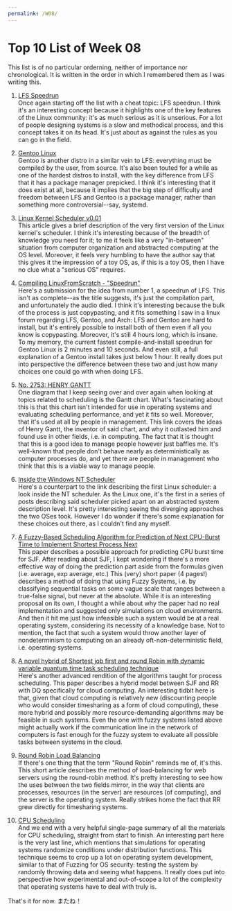 ```yaml
---
permalink: /W08/
---
```


# Top 10 List of Week 08
This list is of no particular orderning, neither of importance nor chronological. It is written in the order in which I remembered them as I was writing this.

1. [LFS Speedrun](https://rachelbythebay.com/w/2020/04/11/pengrun/)<br>
Once again starting off the list with a cheat topic: LFS speedrun.
I think it's an interesting concept because it highlights one of the key features of the Linux community: it's as much serious as it is unserious.
For a lot of people designing systems is a slow and methodical process, and this concept takes it on its head.
It's just about as against the rules as you can go in the field.

2. [Gentoo Linux](https://www.gentoo.org/)<br>
Gentoo is another distro in a similar vein to LFS: everything must be compiled by the user, from source.
It's also been touted for a while as one of the hardest distros to install, with the key difference from LFS that it has a package manager prepicked.
I think it's interesting that it does exist at all, because it implies that the big step of difficulty and freedom between LFS and Gentoo is a package manager, rather than something more controversial--say, systemd.

3. [Linux Kernel Scheduler v0.01](https://dev.to/satorutakeuchi/a-brief-history-of-the-linux-kernel-s-process-scheduler-the-very-first-scheduler-v0-01-9e4)<br>
This article gives a brief description of the very first version of the Linux kernel's scheduler.
I think it's interesting because of the breadth of knowledge you need for it; to me it feels like a very "in-between" situation from computer organization and abstracted computing at the OS level.
Moreover, it feels very humbling to have the author say that this gives it the impression of a toy OS, as, if this is a toy OS, then I have no clue what a "serious OS" requires.

4. [Compiling LinuxFromScratch - "Speedrun"](https://www.youtube.com/watch?v=loyi9htuXVM)<br>
Here's a submission for the idea from number 1, a speedrun of LFS.
This isn't as complete--as the title suggests, it's just the compilation part, and unfortunately the audio died.
I think it's interesting because the bulk of the process is just copypasting, and it fits something I saw in a linux forum regarding LFS, Gentoo, and Arch:
LFS and Gentoo are hard to install, but it's entirely possible to install both of them even if all you know is copypasting.
Moreover, it's still 4 hours long, which is insane.
To my memory, the current fastest compile-and-install speedrun for Gentoo Linux is 2 minutes and 10 seconds.
And even still, a full explanation of a Gentoo install takes just below 1 hour.
It really does put into perspective the difference between these two and just how many choices one could go with when doing LFS.

5. [No. 2753: HENRY GANTT](https://www.uh.edu/engines/epi2753.htm)<br>
One diagram that I keep seeing over and over again when looking at topics related to scheduling is the Gantt chart.
What's fascinating about this is that this chart isn't intended for use in operating systems and evaluating scheduling performance, and yet it fits so well.
Moreover, that it's used at all by people in management.
This link covers the ideas of Henry Gantt, the inventor of said chart, and why it outlasted him and found use in other fields, i.e. in computing.
The fact that it is thought that this is a good idea to manage people however just baffles me.
It's well-known that people don't behave nearly as deterministically as computer processes do, and yet there are people in management who think that this is a viable way to manage people.

6. [Inside the Windows NT Scheduler](https://www.itprotoday.com/compute-engines/inside-windows-nt-scheduler-part-1)<br>
Here's a counterpart to the link describing the first Linux scheduler: a look inside the NT scheduler.
As the Linux one, it's the first in a series of posts describing said scheduler picked apart on an abstracted system description level.
It's pretty interesting seeing the diverging approaches the two OSes took.
However I do wonder if there's some explanation for these choices out there, as I couldn't find any myself.

7. [A Fuzzy-Based Scheduling Algorithm for Prediction of Next CPU-Burst Time to Implement Shortest Process Next](https://ieeexplore.ieee.org/document/5169343)<br>
This paper describes a possible approach for predicting CPU burst time for SJF.
After reading about SJF, I kept wondering if there's a more effective way of doing the prediction part aside from the formulas given (i.e. average, exp average, etc.)
This (very) short paper (4 pages!) describes a method of doing that using Fuzzy Systems, i.e. by classifying sequential tasks on some vague scale that ranges between a true-false signal, but never at the absolute.
While it is an interesting proposal on its own, I thought a while about why the paper had no real implementation and suggested only simulations on cloud environments.
And then it hit me just how infeasible such a system would be at a real operating system, considering its necessity of a knowledge base.
Not to mention, the fact that such a system would throw another layer of nondeterminism to computing on an already oft-non-deterministic field, i.e. operating systems.

8. [A novel hybrid of Shortest job first and round Robin with dynamic variable quantum time task scheduling technique](https://journalofcloudcomputing.springeropen.com/articles/10.1186/s13677-017-0085-0)<br>
Here's another advanced rendition of the algorithms taught for process scheduling.
This paper describes a hybrid model between SJF and RR with DQ specifically for cloud computing.
An interesting tidbit here is that, given that cloud computing is relatively new (discounting people who would consider timesharing as a form of cloud computing), these more hybrid and possibly more resource-demanding algorithms may be feasible in such systems.
Even the one with fuzzy systems listed above might actually work if the communication line in the network of computers is fast enough for the fuzzy system to evaluate all possible tasks between systems in the cloud.

9. [Round Robin Load Balancing](https://kemptechnologies.com/load-balancing/round-robin-load-balancing/)<br>
If there's one thing that the term "Round Robin" reminds me of, it's this.
This short article describes the method of load-balancing for web servers using the round-robin method.
It's pretty interesting to see how the uses between the two fields mirror, in the way that clients are processes, resources (in the server) are resources (of computing), and the server is the operating system.
Really strikes home the fact that RR grew directly for timesharing systems.

10. [CPU Scheduling](https://www.u-aizu.ac.jp/~yliu/teaching/os/lec10r.html)<br>
And we end with a very helpful single-page summary of all the materials for CPU scheduling, straight from start to finish.
An interesting part here is the very last line, which mentions that simulations for operating systems randomize conditions under distribution functions.
This technique seems to crop up a lot on operating system development, similar to that of Fuzzing for OS security: testing the system by randomly throwing data and seeing what happens.
It really does put into perspective how experimental and out-of-scope a lot of the complexity that operating systems have to deal with truly is.

That's it for now. またね！
